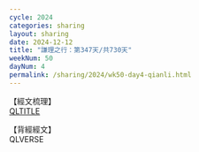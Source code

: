 ```yaml
---
cycle: 2024
categories: sharing
layout: sharing
date: 2024-12-12
title: "謙理之行：第347天/共730天"
weekNum: 50
dayNum: 4
permalink: /sharing/2024/wk50-day4-qianli.html
---
```

【經文梳理】  
[QLTITLE](QLLINK)

【背經經文】  
QLVERSE
